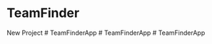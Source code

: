 # TeamFinder
New Project
#   T e a m F i n d e r A p p  
 #   T e a m F i n d e r A p p  
 #   T e a m F i n d e r A p p  
 